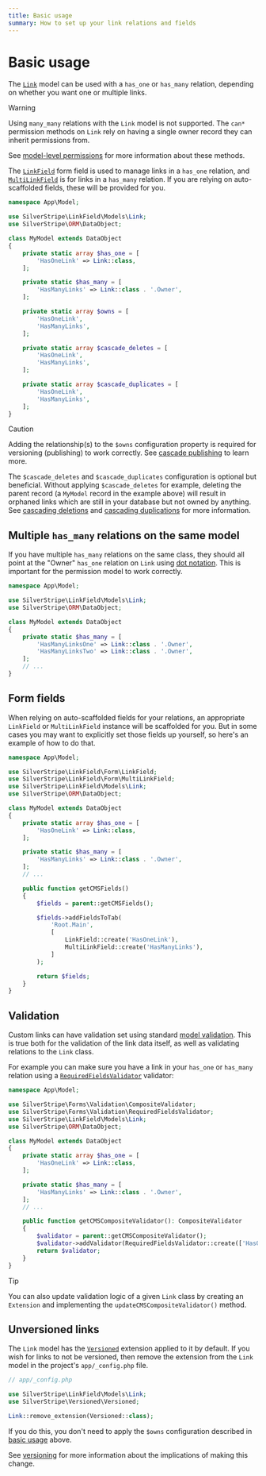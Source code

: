 ```yaml
---
title: Basic usage
summary: How to set up your link relations and fields
---
```


# Basic usage

The [`Link`](api:SilverStripe\LinkField\Models\Link) model can be used with a `has_one` or `has_many` relation, depending on whether you want one or multiple links.

> [!WARNING]
> Using `many_many` relations with the `Link` model is not supported. The `can*` permission methods on `Link` rely on having a single owner record they can inherit permissions from.
>
> See [model-level permissions](https://docs.silverstripe.org/en/developer_guides/model/permissions) for more information about these methods.

The [`LinkField`](api:SilverStripe\LinkField\Form\LinkField) form field is used to manage links in a `has_one` relation, and [`MultiLinkField`](api:SilverStripe\LinkField\Form\MultiLinkField) is for links in a `has_many` relation. If you are relying on auto-scaffolded fields, these will be provided for you.

```php
namespace App\Model;

use SilverStripe\LinkField\Models\Link;
use SilverStripe\ORM\DataObject;

class MyModel extends DataObject
{
    private static array $has_one = [
        'HasOneLink' => Link::class,
    ];

    private static $has_many = [
        'HasManyLinks' => Link::class . '.Owner',
    ];

    private static array $owns = [
        'HasOneLink',
        'HasManyLinks',
    ];

    private static array $cascade_deletes = [
        'HasOneLink',
        'HasManyLinks',
    ];

    private static array $cascade_duplicates = [
        'HasOneLink',
        'HasManyLinks',
    ];
}
```

> [!CAUTION]
> Adding the relationship(s) to the `$owns` configuration property is required for versioning (publishing) to work correctly. See [cascade publishing](https://docs.silverstripe.org/en/developer_guides/model/versioning/#cascade-publishing) to learn more.

The `$cascade_deletes` and `$cascade_duplicates` configuration is optional but beneficial. Without applying `$cascade_deletes` for example, deleting the parent record (a `MyModel` record in the example above) will result in orphaned links which are still in your database but not owned by anything. See [cascading deletions](https://docs.silverstripe.org/en/developer_guides/model/relations/#cascading-deletions) and [cascading duplications](https://docs.silverstripe.org/en/developer_guides/model/relations/#cascading-duplications) for more information.

## Multiple `has_many` relations on the same model

If you have multiple `has_many` relations on the same class, they should all point at the "Owner" `has_one` relation on `Link` using [dot notation](https://docs.silverstripe.org/en/developer_guides/model/relations/#dot-notation). This is important for the permission model to work correctly.

```php
namespace App\Model;

use SilverStripe\LinkField\Models\Link;
use SilverStripe\ORM\DataObject;

class MyModel extends DataObject
{
    private static $has_many = [
        'HasManyLinksOne' => Link::class . '.Owner',
        'HasManyLinksTwo' => Link::class . '.Owner',
    ];
    // ...
}
```

## Form fields

When relying on auto-scaffolded fields for your relations, an appropriate `LinkField` or `MultiLinkField` instance will be scaffolded for you. But in some cases you may want to explicitly set those fields up yourself, so here's an example of how to do that.

```php
namespace App\Model;

use SilverStripe\LinkField\Form\LinkField;
use SilverStripe\LinkField\Form\MultiLinkField;
use SilverStripe\LinkField\Models\Link;
use SilverStripe\ORM\DataObject;

class MyModel extends DataObject
{
    private static array $has_one = [
        'HasOneLink' => Link::class,
    ];

    private static $has_many = [
        'HasManyLinks' => Link::class . '.Owner',
    ];
    // ...

    public function getCMSFields()
    {
        $fields = parent::getCMSFields();

        $fields->addFieldsToTab(
            'Root.Main',
            [
                LinkField::create('HasOneLink'),
                MultiLinkField::create('HasManyLinks'),
            ]
        );

        return $fields;
    }
}
```

## Validation

Custom links can have validation set using standard [model validation](https://docs.silverstripe.org/en/developer_guides/forms/validation/#model-validation). This is true both for the validation of the link data itself, as well as validating relations to the `Link` class.

For example you can make sure you have a link in your `has_one` or `has_many` relation using a [`RequiredFieldsValidator`](api:SilverStripe\Forms\Validation\RequiredFieldsValidator) validator:

```php
namespace App\Model;

use SilverStripe\Forms\Validation\CompositeValidator;
use SilverStripe\Forms\Validation\RequiredFieldsValidator;
use SilverStripe\LinkField\Models\Link;
use SilverStripe\ORM\DataObject;

class MyModel extends DataObject
{
    private static array $has_one = [
        'HasOneLink' => Link::class,
    ];

    private static $has_many = [
        'HasManyLinks' => Link::class . '.Owner',
    ];
    // ...

    public function getCMSCompositeValidator(): CompositeValidator
    {
        $validator = parent::getCMSCompositeValidator();
        $validator->addValidator(RequiredFieldsValidator::create(['HasOneLink', 'HasManyLinks']));
        return $validator;
    }
}
```

> [!TIP]
> You can also update validation logic of a given `Link` class by creating an `Extension` and implementing the `updateCMSCompositeValidator()` method.

## Unversioned links

The `Link` model has the [`Versioned`](api:SilverStripe\Versioned\Versioned) extension applied to it by default. If you wish for links to not be versioned, then remove the extension from the `Link` model in the project's `app/_config.php` file.

```php
// app/_config.php

use SilverStripe\LinkField\Models\Link;
use SilverStripe\Versioned\Versioned;

Link::remove_extension(Versioned::class);
```

If you do this, you don't need to apply the `$owns` configuration described in [basic usage](#basic-usage) above.

See [versioning](https://docs.silverstripe.org/en/developer_guides/model/versioning/) for more information about the implications of making this change.

